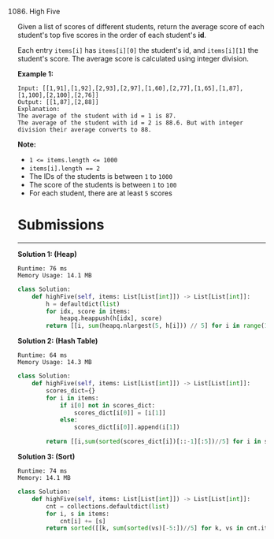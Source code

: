 1086. High Five

Given a list of scores of different students, return the average score of each student's top five scores in the order of each student's **id**.

Each entry `items[i]` has `items[i][0]` the student's id, and `items[i][1]` the student's score.  The average score is calculated using integer division.

 

**Example 1:**
```
Input: [[1,91],[1,92],[2,93],[2,97],[1,60],[2,77],[1,65],[1,87],[1,100],[2,100],[2,76]]
Output: [[1,87],[2,88]]
Explanation: 
The average of the student with id = 1 is 87.
The average of the student with id = 2 is 88.6. But with integer division their average converts to 88.
```

**Note:**

* `1 <= items.length <= 1000`
* `items[i].length == 2`
* The IDs of the students is between `1` to `1000`
* The score of the students is between `1` to `100`
* For each student, there are at least `5` scores

# Submissions
---
**Solution 1: (Heap)**
```
Runtime: 76 ms
Memory Usage: 14.1 MB
```
```python
class Solution:
    def highFive(self, items: List[List[int]]) -> List[List[int]]:
        h = defaultdict(list)
        for idx, score in items:
            heapq.heappush(h[idx], score)
        return [[i, sum(heapq.nlargest(5, h[i])) // 5] for i in range(1, 1001) if i in h]
```

**Solution 2: (Hash Table)**
```
Runtime: 64 ms
Memory Usage: 14.3 MB
```
```python
class Solution:
    def highFive(self, items: List[List[int]]) -> List[List[int]]:
        scores_dict={}
        for i in items:
            if i[0] not in scores_dict:
                scores_dict[i[0]] = [i[1]]
            else:
                scores_dict[i[0]].append(i[1])

        return [[i,sum(sorted(scores_dict[i])[::-1][:5])//5] for i in scores_dict.keys()]
```

**Solution 3: (Sort)**
```
Runtime: 74 ms
Memory: 14.1 MB
```
```python
class Solution:
    def highFive(self, items: List[List[int]]) -> List[List[int]]:
        cnt = collections.defaultdict(list)
        for i, s in items:
            cnt[i] += [s]
        return sorted([[k, sum(sorted(vs)[-5:])//5] for k, vs in cnt.items()])
```
